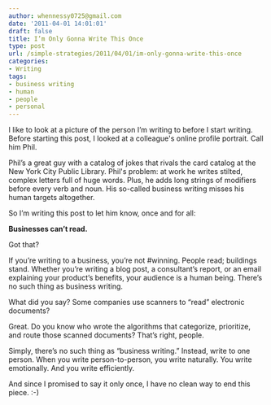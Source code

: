 ```yaml
---
author: whennessy0725@gmail.com
date: '2011-04-01 14:01:01'
draft: false
title: I’m Only Gonna Write This Once
type: post
url: /simple-strategies/2011/04/01/im-only-gonna-write-this-once
categories:
- Writing
tags:
- business writing
- human
- people
- personal
---
```


I like to look at a picture of the person I’m writing to before I start writing. Before starting this post, I looked at a colleague's online profile portrait. Call him Phil.




Phil’s a great guy with a catalog of jokes that rivals the card catalog at the New York City Public Library. Phil's problem: at work he writes stilted, complex letters full of huge words. Plus, he adds long strings of modifiers before every verb and noun. His so-called business writing misses his human targets altogether.




So I’m writing this post to let him know, once and for all: 




**Businesses can’t read.**




Got that?




If you’re writing to a business, you’re not #winning. People read; buildings stand. Whether you’re writing a blog post, a consultant’s report, or an email explaining your product’s benefits, your audience is a human being. There’s no such thing as business writing.




What did you say? Some companies use scanners to “read” electronic documents?




Great. Do you know who wrote the algorithms that categorize, prioritize, and route those scanned documents? That’s right, people. 




Simply, there’s no such thing as “business writing.” Instead, write to one person. When you write person-to-person, you write naturally. You write emotionally. And you write efficiently.




And since I promised to say it only once, I have no clean way to end this piece. :-)
